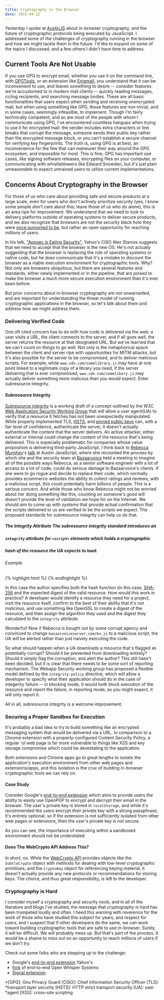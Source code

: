 ```yaml
---
title: Cryptography in the Browser
date: 2015-04-22
---
```


Yesterday I spoke at [AustinJS](http://austinjavascript.com) about in-browser
cryptography, and the future of cryptographic protocols being executed by
JavaScript. I addressed some of the challenges of cryptography running in the
browser and how we might tackle them in the future. I'd like to expand on some
of the topics I discussed, and a few others I didn't have time to address.

## Current Tools Are Not Usable

If you use GPG to encrypt email, whether you use it on the command line, with
[GPGTools](https://gpgtools.org/), or an extension like
[Enigmail](https://www.enigmail.net/home/index.php), you understand that it can
be inconvenient to use, and leaves something to desire -- consider features
we're accustomed to in modern mail clients -- quickly reading messages, cc/ing
recipients, and searching message bodies. These are all basic functionalities
that users expect when sending and receiving unencrypted mail, but when using
something like GPG, those features are non-trivial, and in some cases, seemingly
infeasible, to implement. Though I'm fairly technically competent, and so are
most of the people with whom I communicate using GPG, I've encountered countless
hangups when trying to use it for encrypted mail: the sender includes extra
characters or line breaks that corrupt the message, someone sends their public
key rather than the encrypted message block, or you can't establish a secure
channel for verifying key fingerprints. The truth is, using GPG is at best, an
inconvenience for the few that can maneuver their way around the GPG ecosystem,
and impossible for most. This is fine; GPG has important use cases, like signing
software releases, encrypting files on your computer, or communicating with
whistleblowers like Edward Snowden, but it's just plain unreasonable to expect
untrained users to utilize current implementations.

## Concerns About Cryptography in the Browser

For those of us who care about providing safe and secure products at a large
scale, even for users who don't actively prioritize security (yes, I know some
people don't care about this; leave those of us who do alone), this is an area
ripe for improvement. We understand that we need to look to delivery platforms
outside of operating systems to deliver secure products, and we also recognize
that browsers are not the security black hole they were [once purported to
be](https://matasano.com/articles/javascript-cryptography/), but rather an open
opportunity for reaching millions of users.

In his talk, ["Appsec is Eating Security"](https://youtu.be/-1kZMn1RueI?t=2371),
Yahoo's CISO Alex Stamos suggests that we need to accept that the browser is the
new OS. He's not actually suggesting that the browser is replacing the role of
operating systems or native code, but he does communicate that it's a mistake to
discount the browser as a viable execution environment for cryptographic tools.
Why? Not only are browsers ubiquitous, but there are several features and
standards, either newly implemented or in the pipeline, that are poised to make
the browser a much more secure execution environment than it's ever been before.

But prior concerns about in-browser cryptography are not unwarranted, and are
important for understanding the threat model of running cryptographic
applications in the browser, so let's talk about them and address how we might
address them.

### Delivering Verified Code

One oft cited concern has to do with how code is delivered via the web: a user
visits a URL, the client connects to the server, and if all goes well, the
server returns the resource at that designated URL. But we've learned that we
can't count on things to go well. Not only is the metaphorical space between the
client and server ripe with opportunities for MITM attacks, but it's also
possible for the server to be compromised, and to deliver malicious scripts. For
example, while `www.cdn.com/somelibrary.js` may have at one point linked to a
legitimate copy of a library you need, if the server delivering that is ever
compromised, `www.cdn.com/somelibary.js` may actually deliver something more
malicous than you would expect. Enter subresource integrity.

#### Subresource Integrity

[Subresource integrity](http://www.w3.org/TR/SRI/) is a working draft of a
concept outlined by the W3C [Web Application Security Working
Group](http://www.w3.org/2011/webappsec/) that will allow a user agent(UA) to
verify that a resource it fetches has not been unexpectedly manipulated. While
properly implemented TLS, [HSTS](http://tools.ietf.org/html/rfc6797), and
[pinned public keys](http://tools.ietf.org/html/draft-ietf-websec-key-pinning)
can, with a fair level of confidence, authenticate the server, it doesn't
actually authenticate the content that the server delivers. An active attacker,
either external or internal could change the content of the resource that's
being delivered. This is especially problematic for companies whose value
proposition is delivering third-party JavaScript. I think back to [Rebecca
Murphey](http://rmurphey.com)'s [talk](http://rmurphey.com/wtf3pjs/#/) at Austin
JavaScript, where she recounted the process by which she and the security team
at [Bazaarvoice](http://www.bazaarvoice.com/) held a meeting to imagine all of
the possible ways Rebecca, as a senior software engineer with a lot of access to
a lot of code, could do serious damage to Bazaarvoice's clients. If she were to
go rogue and decide to replace their code, which normally provides ecommerce
websites the ability to collect ratings and reviews, with a malicious script,
this could potentially harm billions of people. This is a serious concern. And
while those who know Rebecca might not be worried about her doing something like
this, counting on someone's good will doesn't provide the level of validation we
hope for on the Internet. We should aim to come up with systems that provide
actual confirmation that the scripts delivered to us are verified to be the
scripts we expect. The proposed standards for subresource integrity can help us
do that.

##### The Integrity Attribute The subresource integrity standard introduces an
##### `integrity` attribute for `<script>` elements which holds a cryptographic
##### hash of the resource the UA expects to load.

###### Example

{% highlight html %} <script src="https://cdn.lib.js"
integrity="sha256-Sl0s0ljfwaef0...sjf9piWEjlafw"> </script> {% endhighlight %}

In this case the author specifies both the hash function (in this case,
[SHA-256](http://www.w3.org/TR/SRI/#dfn-sha-2) and the expected digest of the
valid resource. How would this work in practice? A developer would identify a
resource they need for a project, visit the resource itself, confirm to the best
of their ability that it's not malicious, and use something like OpenSSL to
create a digest of the resource, and then assign the algorithm they used and the
digest they calculated to the `integrity` attribute.

Wonderful! Now if Rebecca is bought out by some corrupt agency and convinced to
change `bazaarvoiceserver.com/bv.js` to a malicious script, the UA will be
alerted rather than just naively executing the code.

So what should happen when a UA downloads a resource that's flagged as
potentially corrupt? Should it be prevented from downloading entirely? Should it
simply flag the corruption, and alert the author? This still hasn't been
decided, but it is clear that there needs to be some sort of reporting
mechanism. The Webapp Security working group has proposed a flexible model
defined by the `integrity-policy` directive, which will allow a developer to
specify what their application should do in the case of integerity failure -- in
blocking mode, it would both block execution of the resource and report the
failure, in reporting mode, as you might expect, it will only report it.

All in all, subresource integrity is a welcome improvement.

### Securing a Proper Sandbox for Execution

It's probably a bad idea to try to build something like an encrypted messaging
system that would be delivered via a URL. In comparison to a Chrome extension
with a properly-configured Content Security Policy, a regular 'ol web page is
far more vulnerable to things like XSS and key storage compromise which could be
devestating to the application.

Both extensions and Chrome apps go to great lengths to isolate the application's
execution environment from other web pages and extensions/apps, and this
isolation is the crux of building in-browser cryptographic tools we can rely on.

#### Case Study

Consider Google's [end-to-end extension](https://github.com/google/end-to-end)
which aims to provide users the ability to easily use OpenPGP to encrypt and
decrypt their email in the browser. The user's private key is stored in
`localStorage`, and while it's recommended the users encrypt their private key
with a strong passphrase, it's entirely optional, so if the extension is not
sufficiently isolated from other web pages or extensions, then the user's
private key is not secure.

As you can see, the importance of executing within a sandboxed environment
should not be understated.

#### Does The WebCrypto API Address This?

In short, no. While the [WebCrypto API](http://www.w3.org/TR/WebCryptoAPI/)
provides objects like the `SubtleCrypto` object with methods for dealing with
low-level cryptographic primitives, and the `CryptoKey` object for referencing
keying material, it doesn't actually provide any new protocols or
recommendations for storing keys. The choice, and thus great responsibility, is
left to the developer.

### Cryptography is Hard

I consider myself a cryptography and security noob, and in all of the literature
and blogs I've studied, the message that cryptography is hard has been trumpeted
loudly and often. I heed this warning with reverence for the work of those who
have studied this subject for years, and respect for users, and I suspect that
if other developers do the same, we can work toward building cryptographic tools
that are safe to use in-browser. Surely, it will be difficult. We will probably
mess up. But that's part of the process. It would be a shame to miss out on an
opportunity to reach millions of users if we don't try.

Check out some folks who are stepping up to the challenge:

* Google's [end-to-end extension](https://github.com/google/end-to-end) Yahoo's
* [fork](https://github.com/yahoo/end-to-end) of end-to-end Open Whisper Systems
* [Signal extension](https://github.com/WhisperSystems/TextSecure-browser)

*[GPG]: Gnu Privacy Guard [CISO]: Chief Information Security Officer [TLS]:
*transport layer security [HSTS]: HTTP strict transport security [UA]: user
*agent [XSS]: cross-site scripting
